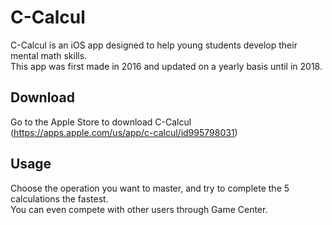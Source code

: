 # C-Calcul
C-Calcul is an iOS app designed to help young students develop their mental math skills.    
This app was first made in 2016 and updated on a yearly basis until in 2018.

## Download
Go to the Apple Store to download C-Calcul (https://apps.apple.com/us/app/c-calcul/id995798031)

## Usage
Choose the operation you want to master, and try to complete the 5 calculations the fastest.   
You can even compete with other users through Game Center.
